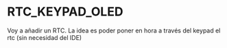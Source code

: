 # RTC_KEYPAD_OLED
Voy a añadir un RTC. La idea es poder poner en hora a través del keypad el rtc (sin necesidad del IDE)
